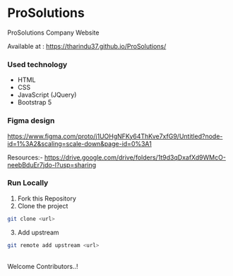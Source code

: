 # ProSolutions
ProSolutions Company Website

Available at :
https://tharindu37.github.io/ProSolutions/ 

### Used technology
- HTML
- CSS
- JavaScript (JQuery)
- Bootstrap 5

### Figma design
https://www.figma.com/proto/j1UOHgNFKy64ThKve7xfG9/Untitled?node-id=1%3A2&scaling=scale-down&page-id=0%3A1

Resources:- https://drive.google.com/drive/folders/1t9d3qDxafXd9WMcO-neebBduEr7jdo-l?usp=sharing

### Run Locally

1. Fork this Repository
2. Clone the project
  ```bash
  git clone <url>
  ```
3. Add upstream
  ```bash
  git remote add upstream <url>
  ```
  <br>
  Welcome Contributors..!
